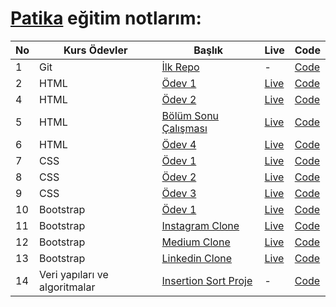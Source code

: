 # [Patika](https://app.patika.dev/paths) eğitim notlarım:

| No  | Kurs Ödevler                  | Başlık                                                                                                    | Live                                                         | Code                                                                                           |
| --- | ----------------------------- | --------------------------------------------------------------------------------------------------------- | ------------------------------------------------------------ | ---------------------------------------------------------------------------------------------- |
| 1   | Git                           | [İlk Repo](https://app.patika.dev/courses/git/odev1)                                                      | -                                                            | [Code](https://github.com/ulascan54/patika-edu/tree/main/homework-1)                           |
| 2   | HTML                          | [Ödev 1](https://app.patika.dev/courses/html/odev1)                                                       | [Live](https://ulascan54.github.io/patika-edu/html/hw-1/)    | [Code](https://github.com/ulascan54/patika-edu/tree/main/html/hw-1)                            |
| 4   | HTML                          | [Ödev 2](https://app.patika.dev/courses/html/odev2)                                                       | [Live](https://ulascan54.github.io/patika-edu/html/hw-2/)    | [Code](https://github.com/ulascan54/patika-edu/tree/main/html/hw-2)                            |
| 5   | HTML                          | [Bölüm Sonu Çalışması](https://app.patika.dev/courses/html/bolum-sonu2)                                   | [Live](https://ulascan54.github.io/patika-edu/html/hw-3/)    | [Code](https://github.com/ulascan54/patika-edu/tree/main/html/hw-3)                            |
| 6   | HTML                          | [Ödev 4](https://app.patika.dev/courses/html/odev3)                                                       | [Live](https://ulascan54.github.io/patika-edu/html/hw-4/)    | [Code](https://github.com/ulascan54/patika-edu/tree/main/html/hw-4)                            |
| 7   | CSS                           | [Ödev 1](https://app.patika.dev/courses/css/odev1)                                                        | [Live](https://ulascan54.github.io/patika-edu/css/1-hw/)     | [Code](https://github.com/ulascan54/patika-edu/tree/main/css/1-hw)                             |
| 8   | CSS                           | [Ödev 2](https://app.patika.dev/courses/css/odev2)                                                        | [Live](https://ulascan54.github.io/patika-edu/css/2-hw/)     | [Code](https://github.com/ulascan54/patika-edu/tree/main/css/2-hw)                             |
| 9   | CSS                           | [Ödev 3](https://app.patika.dev/courses/css/odev3)                                                        | [Live](https://ulascan54.github.io/patika-edu/css/3-hw/)     | [Code](https://github.com/ulascan54/patika-edu/tree/main/css/3-hw)                             |
| 10  | Bootstrap                     | [Ödev 1](https://app.patika.dev/courses/bootstrap/odev1)                                                  | [Live](https://ulascan54.github.io/patika-edu/bootsrap/hw-1) | [Code](https://github.com/ulascan54/patika-edu/tree/main/bootsrap/hw-1)                        |
| 11  | Bootstrap                     | [Instagram Clone](https://app.patika.dev/courses/bootstrap/odev2)                                         | [Live](https://ulascan54.github.io/patika-edu/bootsrap/hw-2) | [Code](https://github.com/ulascan54/patika-edu/tree/main/bootsrap/hw-2)                        |
| 12  | Bootstrap                     | [Medium Clone](https://app.patika.dev/courses/bootstrap/klon-calismasi-tek)                               | [Live](https://ulascan54.github.io/patika-edu/bootsrap/hw-3) | [Code](https://github.com/ulascan54/patika-edu/tree/main/bootsrap/hw-3)                        |
| 13  | Bootstrap                     | [Linkedin Clone](https://app.patika.dev/courses/bootstrap/odev3)                                          | [Live](https://ulascan54.github.io/patika-edu/bootsrap/hw-4) | [Code](https://github.com/ulascan54/patika-edu/tree/main/bootsrap/hw-4)                        |
| 14  | Veri yapıları ve algoritmalar | [Insertion Sort Proje](https://app.patika.dev/courses/veri-yapilari-ve-algoritmalar/insertion-sort-proje) | -                                                            | [Code](https://github.com/ulascan54/patika-edu/tree/main/veri-yapilari-ve-algoritmalar#readme) |
